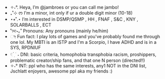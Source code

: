 - ✧˖°. Heya, I’m @jambroes or you can call me jambo!
- ₊˚⊹ ᰔ I'm a minor, int only if ur a double digit minor (10-18)
- ⋆⭒˚.⋆ I’m interested in DSMP/QSMP , HH , FNAF , S&C , KNY , SOLARBALLS , ECT
- ˚୨୧⋆｡˚ Pronouns: Any pronouns (mainly he/him)
- ೀ Fun fact: I play lots of games and you've probably found me through one lol. My MBTI is an ISTP and I'm a Scorpio, I have ADHD and is in a SYS, RPDNIUF
- 𓏲 ๋࣭  ࣪ ˖ DNI: basic criteria, homophobia transphobia racism, proshippers, problematic creator/ship fans, and that one N person (directed!!)
- ✧˖° INT: ppl who has the same interests, any1 NOT in the DNI list, Jschlatt enjoyers, awesome ppl aka my friends :)

<!---
jambroes/jambroes is a ✨ special ✨ repository because its `README.md` (this file) appears on your GitHub profile.
You can click the Preview link to take a look at your changes.
--->
